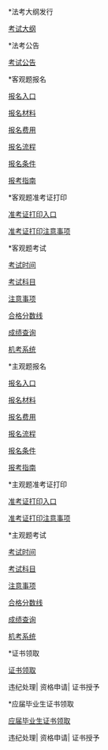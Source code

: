 
*法考大纲发行

[考试大纲](/2020-fk/2020年国家统一法律职业资格考试.md)

*法考公告

[考试公告](/2020-fk/2020年国家统一法律职业资格考试.md)

*客观题报名

[报名入口](/2020-fk/2020年国家统一法律职业资格考试.md)

[ 报名材料](/2020-fk/2020年国家统一法律职业资格考试.md)

[ 报名费用](/2020-fk/2020年国家统一法律职业资格考试.md)

[报名流程](/2020-fk/2020年国家统一法律职业资格考试.md)

[报名条件](/2020-fk/2020年国家统一法律职业资格考试.md)

[报考指南](/2020-fk/2020年国家统一法律职业资格考试.md)

*客观题准考证打印

[准考证打印入口](/2020-fk/2020年国家统一法律职业资格考试.md)

[准考证打印注意事项](/2020-fk/2020年国家统一法律职业资格考试.md)

*客观题考试

[考试时间](/2020-fk/2020年国家统一法律职业资格考试.md)

[考试科目](/2020-fk/2020年国家统一法律职业资格考试.md)

[注意事项](/2020-fk/2020年国家统一法律职业资格考试.md)

[合格分数线](/2020-fk/2020年国家统一法律职业资格考试.md)

[成绩查询](/2020-fk/2020年国家统一法律职业资格考试.md)

[机考系统](/2020-fk/2020年国家统一法律职业资格考试.md)

*主观题报名

[报名入口](/2020-fk/2020年国家统一法律职业资格考试.md)

[报名材料](/2020-fk/2020年国家统一法律职业资格考试.md)

[报名费用](/2020-fk/2020年国家统一法律职业资格考试.md)

[报名流程](/2020-fk/2020年国家统一法律职业资格考试.md)

[报名条件](/2020-fk/2020年国家统一法律职业资格考试.md)

[报考指南](/2020-fk/2020年国家统一法律职业资格考试.md)

*主观题准考证打印

[准考证打印入口](/2020-fk/2020年国家统一法律职业资格考试.md)

[准考证打印注意事项](/2020-fk/2020年国家统一法律职业资格考试.md)

*主观题考试

[考试时间](/2020-fk/2020年国家统一法律职业资格考试.md)

[考试科目](/2020-fk/2020年国家统一法律职业资格考试.md)

[注意事项](/2020-fk/2020年国家统一法律职业资格考试.md)

[合格分数线](/2020-fk/2020年国家统一法律职业资格考试.md)

[成绩查询](/2020-fk/2020年国家统一法律职业资格考试.md)

[机考系统](/2020-fk/2020年国家统一法律职业资格考试.md)

*证书领取

[证书领取](/2020-fk/2020年国家统一法律职业资格考试.md)

违纪处理| 资格申请| 证书授予

*应届毕业生证书领取

[应届毕业生证书领取](/2020-fk/2020年国家统一法律职业资格考试.md)

违纪处理| 资格申请| 证书授予

 
